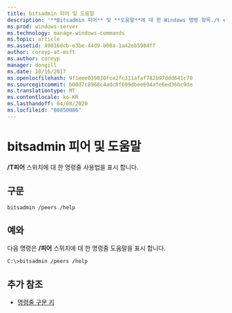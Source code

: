 ```yaml
---
title: bitsadmin 피어 및 도움말
description: '**Bitsadmin 피어** 및 **도움말**에 대 한 Windows 명령 항목./t e r v 스위치에 대 한 명령줄 사용법을 표시 합니다.'
ms.prod: windows-server
ms.technology: manage-windows-commands
ms.topic: article
ms.assetid: 49016dcb-e3be-44d9-b00a-1a42eb5984ff
author: coreyp-at-msft
ms.author: coreyp
manager: dongill
ms.date: 10/16/2017
ms.openlocfilehash: 9f1eee039830fce2fc311afaf782b97ddd641c70
ms.sourcegitcommit: b00d7c8968c4adc8f699dbee694afe6ed36bc9de
ms.translationtype: MT
ms.contentlocale: ko-KR
ms.lasthandoff: 04/08/2020
ms.locfileid: "80850086"
---
```

# <a name="bitsadmin-peers-and-help"></a>bitsadmin 피어 및 도움말

**/T피어** 스위치에 대 한 명령줄 사용법을 표시 합니다.

## <a name="syntax"></a>구문

```
bitsadmin /peers /help
```

## <a name="examples"></a><a name=BKMK_examples></a>예와

다음 명령은 **/피어** 스위치에 대 한 명령줄 도움말을 표시 합니다.

```
C:\>bitsadmin /peers /help
```

## <a name="additional-references"></a>추가 참조

- [명령줄 구문 키](command-line-syntax-key.md)